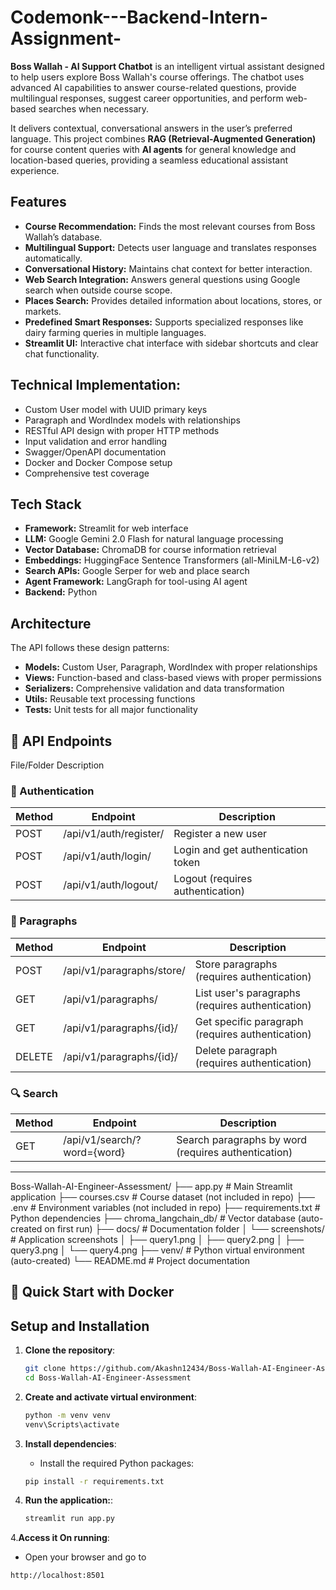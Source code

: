 # Codemonk---Backend-Intern-Assignment-
**Boss Wallah - AI Support Chatbot** is an intelligent virtual assistant designed to help users explore Boss Wallah's course offerings. The chatbot uses advanced AI capabilities to answer course-related questions, provide multilingual responses, suggest career opportunities, and perform web-based searches when necessary.

It delivers contextual, conversational answers in the user’s preferred language. This project combines **RAG (Retrieval-Augmented Generation)** for course content queries with **AI agents** for general knowledge and location-based queries, providing a seamless educational assistant experience.


  ## Features
- **Course Recommendation:** Finds the most relevant courses from Boss Wallah’s database.
- **Multilingual Support:** Detects user language and translates responses automatically.
- **Conversational History:** Maintains chat context for better interaction.
- **Web Search Integration:** Answers general questions using Google search when outside course scope.
- **Places Search:** Provides detailed information about locations, stores, or markets.
- **Predefined Smart Responses:** Supports specialized responses like dairy farming queries in multiple languages.
- **Streamlit UI:** Interactive chat interface with sidebar shortcuts and clear chat functionality.


## Technical Implementation:

 - Custom User model with UUID primary keys
 - Paragraph and WordIndex models with relationships
 - RESTful API design with proper HTTP methods
 - Input validation and error handling
 - Swagger/OpenAPI documentation
 - Docker and Docker Compose setup
 - Comprehensive test coverage

## Tech Stack
- **Framework:** Streamlit for web interface
- **LLM:** Google Gemini 2.0 Flash for natural language processing
- **Vector Database:** ChromaDB for course information retrieval
- **Embeddings:** HuggingFace Sentence Transformers (all-MiniLM-L6-v2)
- **Search APIs:** Google Serper for web and place search
- **Agent Framework:** LangGraph for tool-using AI agent
- **Backend:** Python

## Architecture
The API follows these design patterns:

- **Models:** Custom User, Paragraph, WordIndex with proper relationships
- **Views:** Function-based and class-based views with proper permissions
- **Serializers:** Comprehensive validation and data transformation
- **Utils:** Reusable text processing functions
- **Tests:** Unit tests for all major functionality

## 🚀 API Endpoints
File/Folder	Description
### 🔐 Authentication
| Method | Endpoint                     | Description                      |
|--------|------------------------------|----------------------------------|
| POST   | /api/v1/auth/register/       | Register a new user              |
| POST   | /api/v1/auth/login/          | Login and get authentication token |
| POST   | /api/v1/auth/logout/         | Logout (requires authentication) |

### 📝 Paragraphs
| Method | Endpoint                          | Description                          |
|--------|-----------------------------------|--------------------------------------|
| POST   | /api/v1/paragraphs/store/         | Store paragraphs (requires authentication) |
| GET    | /api/v1/paragraphs/               | List user's paragraphs (requires authentication) |
| GET    | /api/v1/paragraphs/{id}/          | Get specific paragraph (requires authentication) |
| DELETE | /api/v1/paragraphs/{id}/          | Delete paragraph (requires authentication) |

### 🔍 Search
| Method | Endpoint                          | Description                           |
|--------|-----------------------------------|---------------------------------------|
| GET    | /api/v1/search/?word={word}       | Search paragraphs by word (requires authentication) |

---

Boss-Wallah-AI-Engineer-Assessment/
├── app.py                 # Main Streamlit application
├── courses.csv            # Course dataset (not included in repo)
├── .env                   # Environment variables (not included in repo)
├── requirements.txt       # Python dependencies
├── chroma_langchain_db/   # Vector database (auto-created on first run)
├── docs/                  # Documentation folder
│   └── screenshots/       # Application screenshots
│       ├── query1.png
│       ├── query2.png
│       ├── query3.png
│       └── query4.png
├── venv/                  # Python virtual environment (auto-created)
└── README.md              # Project documentation

## 🚀 Quick Start with Docker

## Setup and Installation
1. **Clone the repository**:
    ```bash
    git clone https://github.com/Akashn12434/Boss-Wallah-AI-Engineer-Assessment.git
    cd Boss-Wallah-AI-Engineer-Assessment
    ```

2. **Create and activate virtual environment**:
   ```bash
   python -m venv venv
   venv\Scripts\activate
   
3. **Install dependencies**:
   - Install the required Python packages:   
    ```bash
    pip install -r requirements.txt
    ```
  
4. **Run the application:**:
    ```bash
    streamlit run app.py
    ```

4.**Access it On running**:
   - Open your browser and go to
   ```bash
   http://localhost:8501
   ```
   
